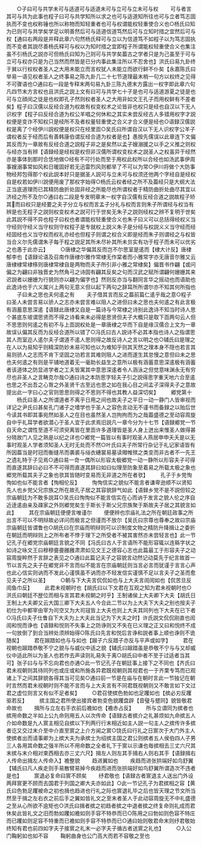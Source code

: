 <!-- { "loadSidebar": true } -->
　　○子曰可与共学未可与适道可与适道未可与立可与立未可与权
　　可与者言其可与共为此事也程子曰可与共学知所以求之也可与适道知所往也可与立者笃志固执而不变也权称锤也所以称物而知轻重者也可与权谓能权轻重使合义也○杨氏曰知为已则可与共学矣学足以明善然后可与适道信道笃然后可与立知时措之宜然后可与权【通曰右两段是并释此章六句然杨氏释可与立以为信道笃不如程子以为笃志固执而不变者其説尽善杨氏释可与权以为知时措之宜即程子所谓能权轻重使合义也集注虽不引杨氏之説亦可但杨氏曰知为己则可与共学矣葢古之学者只是为己虽至于可与立可与权亦只是为己当然而然皆是已分内事此集注所以不忍舍也】洪氏曰易九卦终于巽以行权权者圣人之大用未能立而言权犹人未能立而欲行鲜不仆矣【永嘉陈氏曰举易一语见权者圣人之终事易之陈九卦几二十七节道理最末梢一句方以权终之见得不可骤语也○通曰右一段是专释末两句易九卦三陈九德末方露出一权字即此章六句凡四节末方言权也且洪氏之説上文有曰可与共学七十子是也可与适道游夏之徒是也可与立顔闵之徒是也权即孔子然则权者圣人之大用非如文王孔子而用权鲜有不差者矣】程子曰汉儒以反经合道为权故有权变权术之论皆非也权只是经也自汉以下无人识权字【程子曰反经合道为权公羊唱之何休和之其实未尝反经古人多错用权字才説权便是变诈不知权只是经所不及者权量轻重使之合义才合义便是经也○语録汉儒説权是离了个经伊川説权便是权只在经里靣○吴氏曰所谓自汉以下无人识权字公羊子谓权者反于经而后有善韩康伯谓反经合道为权者是也】愚按先儒误以此章连下文偏其反而为一章故有反经合道之説程子非之是矣然以孟子嫂溺援之以手之义推之则权与经亦当有辨【语録经是经权是权但非汉儒所谓权变权术之説圣人之权虽异于经然亦是事体到那时合恁地做○经有不可行处而至于用权此权所以合经也如汤武事伊周事嫂溺事常如风和日暖固好若无迅雷烈风则都旱了不可以为常○伊川将做个大防事物经邦包得那个权此説本好只是据圣人説可与立未可与权须还他两个字经自是经权自是权若如伊川説便用废了那权字始得○杨氏云权者经之所不及葢经只是大纲大法正当底道理而已其精防曲折处固非经之所能尽也所谓权者于精防曲折处曲尽其宜以济经之所不及尔○通曰右二段是专发明章末一权字自汉儒有反经合道之説故程子矫其而曰权只是经要之夫子分立与权而言孟子分礼与权而言则朱子所谓经与权当有辨是也无程子之説则权变权术之説可行于世矣无朱子之説则经权之辨不复明于世矣此其説不得不异也程子曰权也者谓能权轻重使合义也朱子曰义可以总括得经权义当守经则守经义当守权则守权程子是专就权上説义朱子是分经与权説义义当守经而经经固经也义当守权而权礼亦经也但程子则谓之权合义即是经而朱子则谓经之与权皆当合义尔先儒谓朱子每于程之説足其所未尽补其所未贠实有功于程子而未可以优劣之也愚于此亦云】
　　○唐棣之华偏其反而岂不尔思室是逺而【棣大计反】唐棣郁李也【语録论语及召南作唐棣尔雅作常棣无作棠者而小雅常字亦无唐音尔雅又云唐棣棣常棣栘则唐棣常棣自是两物而夫子所引非小雅之常棣矣】偏晋书作翩【或问偏之为翩曰非独晋史为然角弓之诗固有翩其反矣之句而汉武之赋所谓翩何姗姗其来迟説者以姗姗为行貌则亦以翩为偏字也】然则反亦当与翻同言华之摇动也而语助也此逸诗也于六义属兴上两句无意义但以起下两句之辞耳所所谓尔亦不知其何所指也
　　子曰未之思也夫何逺之有
　　夫子借其言而反之葢前篇仁逺乎哉之意○程子曰圣人未尝言易以骄人之志亦未尝言难以阻人之进但曰未之思也夫何逺之有此言极有涵蓄意思深逺【语録此唐棣又自是一篇诗与今常棣之诗别此逸诗不知当时诗人思个甚底东坡谓思贤而不得之诗看来未必得是思贤但夫子大概只是取下靣两句云人但不思思则何逺之有初不与上靣説权处是一章唐棣之华而下自是缘汉儒合上文为一章故误认偏其反而为反经合道所以错了○冯氏曰古人説诗不必其本指也诗人之指谓思其人而室迩人逺尔夫子谓道不逺人思则得之故反诗人之言以明之也○辅氏曰是理之在人以为易知乎则精深防妙未易可知也以为难知乎则其天然之理本身不隠也若言其易则骄人之志而不肯下坚固之功若言其难则阻人之进而遂生其怠慢之意但曰未之思也夫何逺之有则是平铺地道着无一毫助长益生之意所以极有涵蓄意思深逺极有涵蓄者该道体之防显进学者之工夫皆寓其中意思深逺者令人涵泳之但觉意味渊永无有穷尽也非圣人之言畴克尔哉○通曰诗之本防思字轻夫子引之説得思字重天地六合至逺也思之不出吾之心胷之外圣贤千古至远也思之如在我心目之间孟子深得夫子之意故提出此一字曰心之官则思思则得之不思则不得也其教人益深切矣】
　　郷党第十
　　杨氏曰圣人之所谓道者不离乎日用之间也故夫子之平日一动一静门人皆审视而详记之尹氏曰甚矣孔门诸子之嗜学也于圣人之容色言动无不谨书而备録之以贻后世今读其书即其事宛然如圣人之在目也虽然圣人岂拘拘而为之哉葢盛德之至动容周旋自中乎礼耳学者欲潜心于圣人宜于此求焉旧説凡一章今分为十七节【语録郷党一节自天命之谓性至道不可须臾离皆在里靣许多道理皆是圣人身上迸出来惟圣人做得甚分晓故门人见之熟是以纪之详也○郷党一篇皆以有事时观圣人燕居申申夭夭是以无事时观圣人学者须知圣人无时无处而不然○叶氏曰夫子所常行杂记于礼记家语皆有所因葢当是时冠而衡缝吊而袭裘与绤衣繐裳易墓读赗帷殡之类变而非古者不一先王之遗礼特于子见焉○通曰易一竒一偶所以形容太极郷党一动一静所以形容夫子可得而直遂其辞曰必曰不不可得而直遂其辞曰如曰似理至防象至着易之所载太极之象也郷党所载其夫子之象也欤其皆随时变易而无非道之所在者欤】
　　孔子于乡党恂恂如也似不能言者【恂相伦反】
　　恂恂信实之貌似不能言者谦卑逊顺不以贤知先人也乡党父兄宗族之所在故孔子居之其容貌辞气如此【语録乡党不是不説但较之宗庙朝廷为不敢多説耳○吴氏曰恂恂似不能言信实在心而讷于发言之貌人伦之序自近逹逺由亲及疎家之外则郷党矣生于斯长于斯父兄宗族聚于斯故夫子居之其貌言如此】
　　其在宗庙朝廷便便言唯谨尔
　　便便辨也宗庙礼法之所在朝廷政事之所出言不可以不明辩故必详问而极言之但谨而不放尔【吴氏曰宗尊也尊奉之故曰宗庙宗庙朝廷皆谓鲁也○胡氏曰在宗庙而明辩则可以识制度文物之精防升降揖让之委折在朝廷而明辩则上之所布者不悖于理下之所受者不被其害然亦未尝轻言也】此一节记孔子在郷党宗庙朝廷言貌之不同【冯氏曰古人于言语所不能形容辄以连緜字状之如诗之咏文王曰穆穆亹亹雝雝肃肃如见文王之德容心志也此篇最工于形容夫子之动容周旋睟然于言辞之表见之○通曰此篇记夫子之容貌言动然记动莫先于纪言故首一节以言先之夫子在郷党非不言而似不能言在宗庙朝廷则当言必言而犹谨于言言心声也此心信实则讷而不发此心谨慎虽不讷而亦不轻发信实谨慎不足以言夫子之圣而愈见夫子之所以圣】
　　○朝与下大夫言侃侃如也与上大夫言訚訚如也【侃苦旦反訚鱼巾反】
　　此君未视朝时也【胡氏曰以下文君在互观之知为君未视朝时也○洪氏曰朝廷不歴位而相与言其君未视朝之时乎】王制诸侯上大夫卿下大夫【胡氏日王制上大夫卿又云大国三卿下大夫五人今合此二节以为上大夫下大夫之别也按夫子初仕为中都宰由宰为司空又为大司冦皆上大夫也则上大夫其同列也下大夫在已下者○冯氏曰夫子仕鲁自下大夫为上大夫此当记为下大夫之时】许氏説文侃侃刚直也訚訚和悦而诤也【语録和悦则不失事上之防诤则又不失在已义理之正又曰和悦终不成一句放倒了到合当辨处须辨始得○陈氏曰先言和悦后言诤和説者事上顺也诤则不诡随矣】
　　君在踧踖如也与与如也【踧子六反踖子亦反与平声或如字】
　　君在视朝也踧踖恭敬不宁之貌与与威仪中适之貌【辅氏曰踧踖虽是恭敬不宁与与又却威仪中适此所以为圣人也若作去声读则礼易失于离○胡氏曰中者不至于过适者当其可】张子曰与与不忘向君也亦通○此一节记孔子在朝廷事上接下之不同也【齐氏曰君未视朝则其待同列也或庄或和所施各异君既视朝则其视君也一于齐栗专笃而已观诸上下之间其辞貌各得其当可见矣○通曰前一节是在庙与在朝时言此一节独记在朝时言然而君未视朝时则不能不言而与上大夫言有不同君既视朝则又不敢言如下文过君之虚位则言又有似不足者矣】
　　○君召使摈色勃如也足躩如也【摈必刃反躩驱若反】
　　摈主国之君所使出接宾者勃变色貌躩盘辟【音璧与躄同】貌皆敬君命故也
　　揖所与立左右手衣前后襜如也【襜赤占反】
　　所与立谓同为摈者也摈用命数之半如上公九命则用五人以次传命【语録古者摈介之礼甚烦如九命摈五人介如命数是九人賔主相见自摈以下列两行行末相近如主人説一句主人之摈传许多摈者讫又交过末介至中介直至賔之上介方闻之賔○饶氏曰行礼之日賔次于大门外主人使摈者出而请事卿为上摈大夫为承摈士为绍摈主国之君公则摈者五人侯伯四人子男三人各用其命数之强半所以不用命数之全者礼下于賔以示谦也毎摈相去三丈六尺其末摈与末介相对束西相去亦三丈六尺】揖左人则左其手揖右人则右其手【语録揖右人传命出揖左人传命入】襜整貌
　　趋进翼如也
　　疾趋而进张拱端好如鸟舒翼【辅氏曰凡人疾走则手易散臂易掉今疾趋而进而张拱端好如鸟舒翼所谓造次不违者是也】
　　賔退必复命曰賔不顾矣
　　纾君敬也【语録古者賔退主人送出门外设两拜賔更不顾而去国君于列国之卿大夫亦如此】○此一节记孔子为君摈相之容【黄氏曰色勃足躩被命之初也揖也趋进也行礼之际也賔退礼毕之后也皆天理之节文所当然至于揖之左右衣之前后手之翼如皆礼文之至末者圣人于此动容周旋无不中礼盛德之至从心所欲不逾矩也○洪氏曰揖者摈之初趋者摈之中退者摈之终复命则礼成而君休矣此皆礼文之旧而勃如躩如襜如则手容不特恭而已○陈用之曰勃如则色容不特庄而已躩如则足容不特重而已襜如则手容不特恭而已○通曰始则敬君命末则纾君敬始终知有君也前四如字夫子接賔之礼末一必字夫子循古者送賔之礼也】
　　○入公门鞠躬如也如不容
　　鞠躬曲身也公门高大而若不容敬之至也
